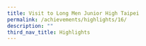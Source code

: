 ```yaml
---
title: Visit to Long Men Junior High Taipei
permalink: /achievements/highlights/16/
description: ""
third_nav_title: Highlights
---
```

